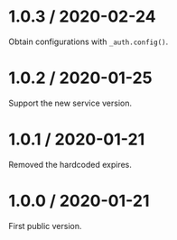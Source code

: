 # 1.0.3 / 2020-02-24

Obtain configurations with `_auth.config()`.

# 1.0.2 / 2020-01-25

Support the new service version.

# 1.0.1 / 2020-01-21

Removed the hardcoded expires.

# 1.0.0 / 2020-01-21

First public version.

